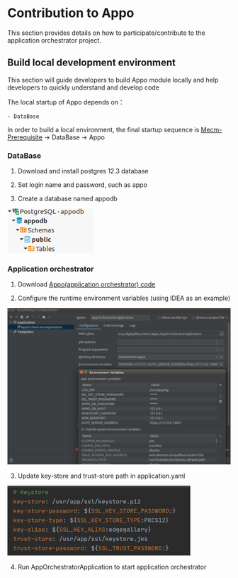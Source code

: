 Contribution to Appo
==========================

This section provides details on how to participate/contribute to the application orchestrator project. 

## Build local development environment

This section will guide developers to build Appo module locally and help developers to quickly understand and develop
 code 

The local startup of Appo depends on：
```
- DataBase
```
In order to build a local environment, the final startup sequence is [Mecm-Prerequisite](MECM_Prerequisite.md) -> DataBase -> Appo

### DataBase

1. Download and install postgres 12.3 database 

2. Set login name and password, such as appo

3. Create a database named appodb

![](/uploads/images/2020/0924/appodb.png "appodb.png")

### Application orchestrator

1. Download [Appo(application orchestrator) code](https://gitee.com/edgegallery/mecm-appo/)

2. Configure the runtime environment variables (using IDEA as an example)

![](/uploads/images/2020/0924/appo-contribution.png "appo-contribution.png")

3. Update key-store and trust-store path in application.yaml

![](/uploads/images/2020/0924/key-store.png "key-store.png")

4. Run AppOrchestratorApplication to start application orchestrator
